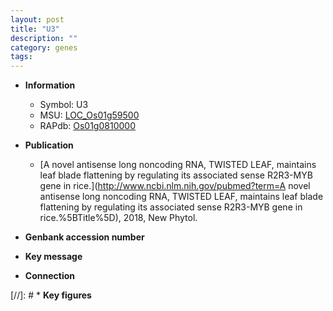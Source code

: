 ```yaml
---
layout: post
title: "U3"
description: ""
category: genes
tags: 
---
```


* **Information**  
    + Symbol: U3  
    + MSU: [LOC_Os01g59500](http://rice.uga.edu/cgi-bin/ORF_infopage.cgi?orf=LOC_Os01g59500)  
    + RAPdb: [Os01g0810000](http://rapdb.dna.affrc.go.jp/viewer/gbrowse_details/irgsp1?name=Os01g0810000)  

* **Publication**  
    + [A novel antisense long noncoding RNA, TWISTED LEAF, maintains leaf blade flattening by regulating its associated sense R2R3-MYB gene in rice.](http://www.ncbi.nlm.nih.gov/pubmed?term=A novel antisense long noncoding RNA, TWISTED LEAF, maintains leaf blade flattening by regulating its associated sense R2R3-MYB gene in rice.%5BTitle%5D), 2018, New Phytol.

* **Genbank accession number**  

* **Key message**  

* **Connection**  

[//]: # * **Key figures**  


